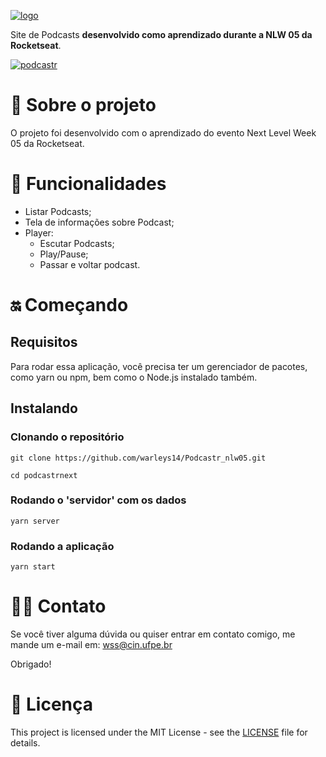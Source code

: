 <a href="https://imgbb.com/"><img src="https://i.ibb.co/qpcZfsN/logo.png" alt="logo" border="0"></a>

<p> Site de Podcasts <strong>desenvolvido como aprendizado durante a NLW 05 da Rocketseat</strong>. </p>

<a href="https://ibb.co/PgP239F"><img src="https://i.ibb.co/tDv0kxQ/podcastr.png" alt="podcastr" border="0"></a>


# 👀 Sobre o projeto
O projeto foi desenvolvido com o aprendizado do evento Next Level Week 05 da Rocketseat.


# 📱 Funcionalidades
- Listar Podcasts; 
- Tela de informações sobre Podcast;
- Player:
  - Escutar Podcasts;
  - Play/Pause;
  - Passar e voltar podcast.
 
# 🔛 Começando
## Requisitos
Para rodar essa aplicação, você precisa ter um gerenciador de pacotes, como yarn ou npm, bem como o Node.js instalado também. 

## Instalando 
### Clonando o repositório
```
git clone https://github.com/warleys14/Podcastr_nlw05.git

cd podcastrnext
```

### Rodando o 'servidor' com os dados
```
yarn server
```
### Rodando a aplicação
```
yarn start
```

# 🤜🤛 Contato
Se você tiver alguma dúvida ou quiser entrar em contato comigo, me mande um e-mail em: wss@cin.ufpe.br

Obrigado!

# 📜 Licença
This project is licensed under the MIT License - see the [LICENSE](https://github.com/warleys14/S-Compras/blob/master/LICENSE) file for details.
